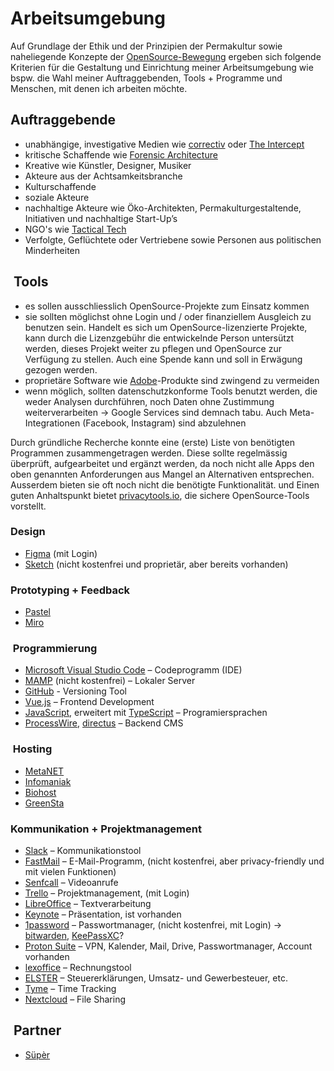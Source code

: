 # Arbeitsumgebung

Auf Grundlage der Ethik und der Prinzipien der Permakultur sowie naheliegende Konzepte der [OpenSource-Bewegung](https://opensource.com/) ergeben sich folgende Kriterien für die Gestaltung und Einrichtung meiner Arbeitsumgebung wie bspw. die Wahl meiner Auftraggebenden, Tools + Programme und Menschen, mit denen ich arbeiten möchte.

## Auftraggebende

- unabhängige, investigative Medien wie [correctiv](https://correctiv.org/) oder [The Intercept](https://theintercept.com/)
- kritische Schaffende wie [Forensic Architecture](https://forensic-architecture.org/)
- Kreative wie Künstler, Designer, Musiker
- Akteure aus der Achtsamkeitsbranche
- Kulturschaffende
- soziale Akteure
- nachhaltige Akteure wie Öko-Architekten, Permakulturgestaltende, Initiativen und nachhaltige Start-Up’s
- NGO's wie [Tactical Tech](https://tacticaltech.org/)
- Verfolgte, Geflüchtete oder Vertriebene sowie Personen aus politischen Minderheiten

##  Tools

- es sollen ausschliesslich OpenSource-Projekte zum Einsatz kommen
- sie sollten möglichst ohne Login und / oder finanziellem Ausgleich zu benutzen sein. Handelt es sich um OpenSource-lizenzierte Projekte, kann durch die Lizenzgebühr die entwickelnde Person untersützt werden, dieses Projekt weiter zu pflegen und OpenSource zur Verfügung zu stellen. Auch eine Spende kann und soll in Erwägung gezogen werden.
- proprietäre Software wie [Adobe](https://www.adobe.com/de/)-Produkte sind zwingend zu vermeiden
- wenn möglich, sollten datenschutzkonforme Tools benutzt werden, die weder Analysen durchführen, noch Daten ohne Zustimmung weiterverarbeiten -> Google Services sind demnach tabu. Auch Meta-Integrationen (Facebook, Instagram) sind abzulehnen

Durch gründliche Recherche konnte eine (erste) Liste von benötigten Programmen zusammengetragen werden. Diese sollte regelmässig überprüft, aufgearbeitet und ergänzt werden, da noch nicht alle Apps den oben genannten Anforderungen aus Mangel an Alternativen entsprechen. Ausserdem bieten sie oft noch nicht die benötigte Funktionalität. und Einen guten Anhaltspunkt bietet [privacytools.io](https://www.privacytools.io/), die sichere OpenSource-Tools vorstellt.

### Design

- [Figma](https://www.figma.com/) (mit Login)
- [Sketch](https://www.sketch.com/) (nicht kostenfrei und proprietär, aber bereits vorhanden)

### Prototyping + Feedback

- [Pastel](https://usepastel.com/)
- [Miro](https://miro.com/)

###  Programmierung

- [Microsoft Visual Studio Code](https://code.visualstudio.com/) – Codeprogramm (IDE)
- [MAMP](https://www.mamp.info/) (nicht kostenfrei) – Lokaler Server
- [GitHub](https://github.com/) - Versioning Tool
- [Vue.js](https://vuejs.org/) – Frontend Development
- [JavaScript](https://developer.mozilla.org/en-US/docs/Web/JavaScript), erweitert mit [TypeScript](https://www.typescriptlang.org/) – Programiersprachen
- [ProcessWire](https://processwire.com/), [directus](https://directus.io/) – Backend CMS

###  Hosting

- [MetaNET](https://www.metanet.ch/de)
- [Infomaniak](https://www.infomaniak.com/de/hosting/web-und-mail/web-und-e-mail-hosting)
- [Biohost](https://www.biohost.de/)
- [GreenSta](https://ssl.greensta.de/)

### Kommunikation + Projektmanagement

- [Slack](https://slack.com/) – Kommunikationstool
- [FastMail](https://www.fastmail.com/) – E-Mail-Programm, (nicht kostenfrei, aber privacy-friendly und mit vielen Funktionen)
- [Senfcall](https://www.senfcall.de/) – Videoanrufe
- [Trello](https://trello.com/) – Projektmanagement, (mit Login)
- [LibreOffice](https://www.libreoffice.org/) – Textverarbeitung
- [Keynote](https://www.apple.com/keynote/) – Präsentation, ist vorhanden
- [1password](https://1password.com/) – Passwortmanager, (nicht kostenfrei, mit Login) -> [bitwarden](https://bitwarden.com/), [KeePassXC](https://keepassxc.org/)?
- [Proton Suite](https://proton.me/) – VPN, Kalender, Mail, Drive, Passwortmanager, Account vorhanden
- [lexoffice](https://www.lexoffice.de/) – Rechnungstool
- [ELSTER](https://www.elster.de/eportal/start) – Steuererklärungen, Umsatz- und Gewerbesteuer, etc.
- [Tyme](https://www.tyme-app.com/en/) – Time Tracking
- [Nextcloud](https://nextcloud.com/) – File Sharing

##  Partner

- [Süpèr](https://super.asdf.af)
